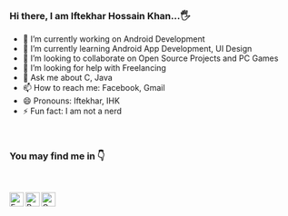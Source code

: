 ### Hi there, I am Iftekhar Hossain Khan...🖐



- 🔭 I’m currently working on Android Development
- 🌱 I’m currently learning Android App Development, UI Design
- 👯 I’m looking to collaborate on Open Source Projects and PC Games
- 🤔 I’m looking for help with Freelancing
- 💬 Ask me about C, Java
- 📫 How to reach me: Facebook, Gmail
- 😄 Pronouns: Iftekhar, IHK
- ⚡ Fun fact: I am not a nerd

<br/>

### You may find me in 👇

<br/>


[<img align="left" alt="Facebook" width="25px" src="https://cdn.jsdelivr.net/npm/simple-icons@v5/icons/facebook.svg" />][facebook]
[<img align="left" alt="Behance" width="25px" src="https://cdn.jsdelivr.net/npm/simple-icons@v5/icons/behance.svg" />][behance]
[<img align="left" alt="Gmail" width="25px" src="https://cdn.jsdelivr.net/npm/simple-icons@v3/icons/gmail.svg"/>][gmail]


[facebook]: https://www.facebook.com/ihk.786
[behance]: https://www.behance.net/ihkcreations
[gmail]: mailto:iftekhar.hk786@outlook.com

